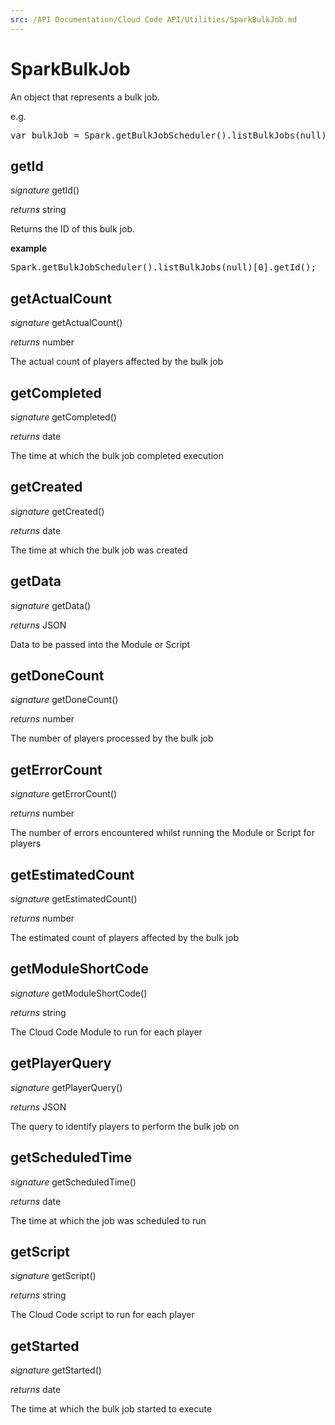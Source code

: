 ```yaml
---
src: /API Documentation/Cloud Code API/Utilities/SparkBulkJob.md
---
```


# SparkBulkJob

An object that represents a bulk job.

e.g.

<pre rel="highlighter" code-brush="js" contenteditable="false">var bulkJob = Spark.getBulkJobScheduler().listBulkJobs(null)[0];</pre>


## getId
_signature_ getId()</p>
_returns_ string</p>

Returns the ID of this bulk job.

<b>example</b>

<pre rel="highlighter" code-brush="js" contenteditable="false">Spark.getBulkJobScheduler().listBulkJobs(null)[0].getId();</pre>

## getActualCount
_signature_ getActualCount()</p>
_returns_ number</p>

The actual count of players affected by the bulk job

## getCompleted
_signature_ getCompleted()</p>
_returns_ date</p>

The time at which the bulk job completed execution

## getCreated
_signature_ getCreated()</p>
_returns_ date</p>

The time at which the bulk job was created

## getData
_signature_ getData()</p>
_returns_ JSON</p>

Data to be passed into the Module or Script

## getDoneCount
_signature_ getDoneCount()</p>
_returns_ number</p>

The number of players processed by the bulk job

## getErrorCount
_signature_ getErrorCount()</p>
_returns_ number</p>

The number of errors encountered whilst running the Module or Script for players

## getEstimatedCount
_signature_ getEstimatedCount()</p>
_returns_ number</p>

The estimated count of players affected by the bulk job

## getModuleShortCode
_signature_ getModuleShortCode()</p>
_returns_ string</p>

The Cloud Code Module to run for each player

## getPlayerQuery
_signature_ getPlayerQuery()</p>
_returns_ JSON</p>

The query to identify players to perform the bulk job on

## getScheduledTime
_signature_ getScheduledTime()</p>
_returns_ date</p>

The time at which the job was scheduled to run

## getScript
_signature_ getScript()</p>
_returns_ string</p>

The Cloud Code script to run for each player

## getStarted
_signature_ getStarted()</p>
_returns_ date</p>

The time at which the bulk job started to execute

